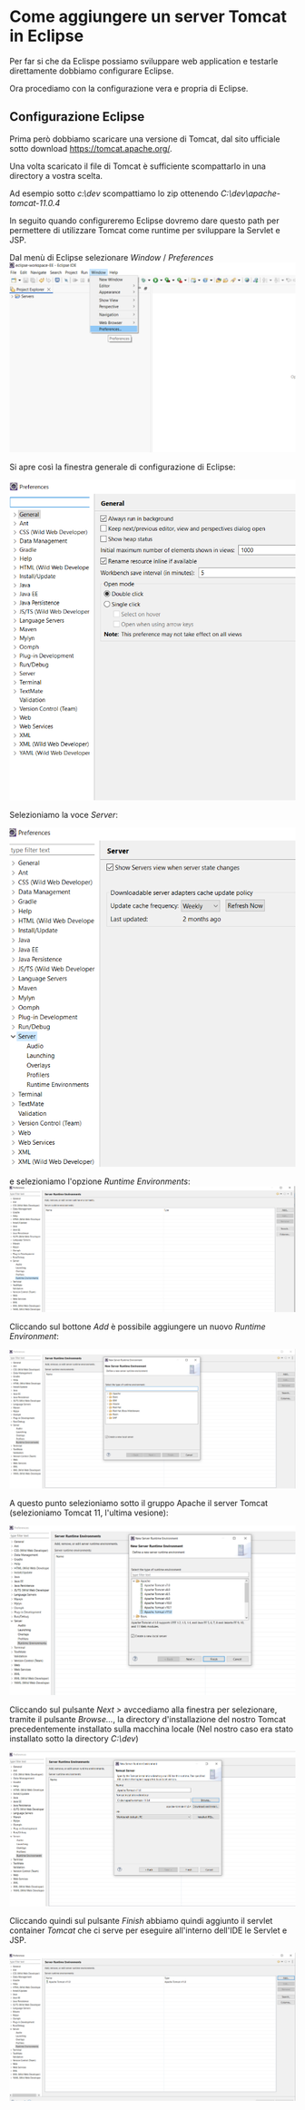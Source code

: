 # Come aggiungere un server Tomcat in Eclipse

Per far si che da Eclispe possiamo sviluppare web application e testarle direttamente dobbiamo configurare Eclipse.

Ora procediamo con la configurazione vera e propria di Eclipse.

## Configurazione Eclipse

Prima però dobbiamo scaricare una versione di Tomcat, dal sito ufficiale sotto download https://tomcat.apache.org/.

Una volta scaricato il file di Tomcat è sufficiente
scompattarlo in una directory a vostra scelta.

Ad esempio sotto *c:\\dev* scompattiamo lo zip ottenendo *C:\dev\apache-tomcat-11.0.4*

In seguito quando configureremo Eclipse dovremo dare questo path per permettere di utilizzare Tomcat come runtime per sviluppare la Servlet e JSP.

Dal menù di Eclipse selezionare *Window* / *Preferences*
![Step 1](./step_1.PNG)

Si apre così la finestra generale di configurazione di Eclipse:

![Step 2](./step_2.PNG)

Selezioniamo la voce *Server*:

![Step 3](./step_3.PNG)

e selezioniamo l'opzione *Runtime Environments*:
![Step 4](./step_4.PNG)

Cliccando sul bottone *Add* è possibile aggiungere un nuovo *Runtime Environment*:

![Step 5](./step_5.PNG)

A questo punto selezioniamo sotto il gruppo Apache il server Tomcat (selezioniamo Tomcat 11, l'ultima vesione):

![Step 6](./step_6.PNG)

Cliccando sul pulsante *Next >* avccediamo alla finestra per selezionare, tramite il pulsante *Browse...*, la directory d'installazione del nostro Tomcat precedentemente installato sulla macchina locale (Nel nostro caso era stato installato sotto la directory *C:\\dev*) 

![Step 6_a](./step_6_a.PNG)

Cliccando quindi sul pulsante *Finish* abbiamo quindi aggiunto il servlet container *Tomcat* che ci serve per eseguire all'interno dell'IDE le Servlet e JSP.

![Step 7](./step_7.PNG)




